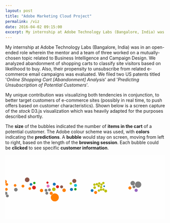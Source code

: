 ```yaml
---
layout: post
title: "Adobe Marketing Cloud Project"
permalink: /viz
date: 2016-04-02 09:15:00
excerpt: My internship at Adobe Technology Labs (Bangalore, India) was in an open-ended role on a topic related to Business Intelligence and Campaign Design. We analyzed abandonment of shopping carts to classify site visitors based on likelihood to buy. Also, their propensity to unsubscribe from related e-commerce email campaigns was evaluated. We filed two US patents at the end of the internship. My unique contribution was visualizing both tendencies in conjunction, to better target customers of e-commerce sites. <i>Read ahead for more information about the visualization.</i><img src="d3-short.gif" width="80%"><br/>
---
```


My internship at Adobe Technology Labs (Bangalore, India) was in an open-ended role wherein the mentor and a team of three worked on a mutually-chosen topic related to Business Intelligence and Campaign Design.
We analyzed abandonment of shopping carts to classify site visitors based on likelihood to buy.
Also, their propensity to unsubscribe from related e-commerce email campaigns was evaluated.
We filed two US patents titled '*Online Shopping Cart [Abandonment] Analysis*' and '*Predicting Unsubscription of Potential Customers*'.

My unique contribution was visualizing both tendencies in conjunction, to better target customers of e-commerce sites (possibly in real time, to push offers based on customer characteristics).
Shown below is a screen capture of the *stock* D3.js visualization which was heavily adapted for the purposes described shortly.

The **size** of the bubbles indicated the number of **items in the cart** of a potential customer.
The Adobe colour scheme was used, with **colors** indicating the **predictions**.
A **bubble** would stay on screen, moving from left to right, based on the length of the **browsing session**.
Each bubble could be **clicked** to see specific **customer information**.

![screen capture of D3 visualization](/d3-short.gif)